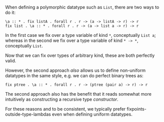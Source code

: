 When defining a polymorphic datatype such as `List`, there are two ways
to do it:
```
\a :: * . fix listA . forall r . r -> (a -> listA -> r) -> r
fix list . \a :: * . forall r . r -> (a -> list a -> r) -> r
```
In the first case we fix over a type variable of kind `*`, conceptually `List a`; 
whereas in the second we fix over a type variable of kind `* -> *`, conceptually `List`.

Now that we can fix over types of arbitrary kind, these are both perfectly valid.

However, the second approach *also* allows us to define non-uniform
datatypes in the same style, e.g. we can do perfect binary trees as:
```
fix ptree . \a :: * . forall r . r -> (ptree (pair a) -> r) -> r
```

The second approach also has the benefit that it reads somewhat more
intuitively as constructing a recursive type *constructor*.

For these reasons and to be consistent, we typically prefer 
fixpoints-outside-type-lambdas even when defining uniform datatypes.
